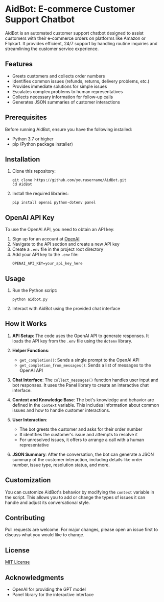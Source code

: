 # AidBot: E-commerce Customer Support Chatbot

AidBot is an automated customer support chatbot designed to assist customers with their e-commerce orders on platforms like Amazon or Flipkart. It provides efficient, 24/7 support by handling routine inquiries and streamlining the customer service experience.

## Features

- Greets customers and collects order numbers
- Identifies common issues (refunds, returns, delivery problems, etc.)
- Provides immediate solutions for simple issues
- Escalates complex problems to human representatives
- Collects necessary information for follow-up calls
- Generates JSON summaries of customer interactions

## Prerequisites

Before running AidBot, ensure you have the following installed:

- Python 3.7 or higher
- pip (Python package installer)

## Installation

1. Clone this repository:
   ```
   git clone https://github.com/yourusername/AidBot.git
   cd AidBot
   ```

2. Install the required libraries:
   ```
   pip install openai python-dotenv panel
   ```

## OpenAI API Key

To use the OpenAI API, you need to obtain an API key:

1. Sign up for an account at [OpenAI](https://openai.com/)
2. Navigate to the API section and create a new API key
3. Create a `.env` file in the project root directory
4. Add your API key to the `.env` file:
   ```
   OPENAI_API_KEY=your_api_key_here
   ```

## Usage

1. Run the Python script:
   ```
   python aidbot.py
   ```

2. Interact with AidBot using the provided chat interface

## How it Works

1. **API Setup**: The code uses the OpenAI API to generate responses. It loads the API key from the `.env` file using the `dotenv` library.

2. **Helper Functions**: 
   - `get_completion()`: Sends a single prompt to the OpenAI API
   - `get_completion_from_messages()`: Sends a list of messages to the OpenAI API

3. **Chat Interface**: The `collect_messages()` function handles user input and bot responses. It uses the Panel library to create an interactive chat interface.

4. **Context and Knowledge Base**: The bot's knowledge and behavior are defined in the `context` variable. This includes information about common issues and how to handle customer interactions.

5. **User Interaction**: 
   - The bot greets the customer and asks for their order number
   - It identifies the customer's issue and attempts to resolve it
   - For unresolved issues, it offers to arrange a call with a human representative

6. **JSON Summary**: After the conversation, the bot can generate a JSON summary of the customer interaction, including details like order number, issue type, resolution status, and more.

## Customization

You can customize AidBot's behavior by modifying the `context` variable in the script. This allows you to add or change the types of issues it can handle and adjust its conversational style.

## Contributing

Pull requests are welcome. For major changes, please open an issue first to discuss what you would like to change.

## License

[MIT License](LICENSE)

## Acknowledgments

- OpenAI for providing the GPT model
- Panel library for the interactive interface

